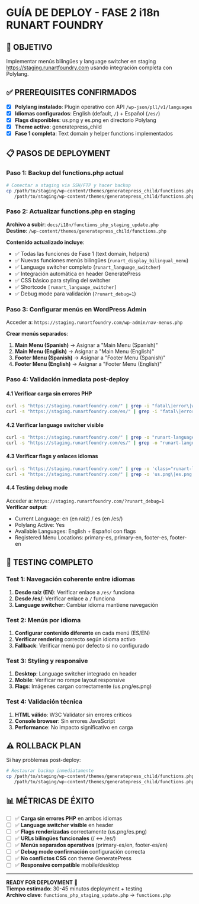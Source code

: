 # GUÍA DE DEPLOY - FASE 2 i18n RUNART FOUNDRY

## 🎯 OBJETIVO
Implementar menús bilingües y language switcher en staging https://staging.runartfoundry.com usando integración completa con Polylang.

## ✅ PREREQUISITES CONFIRMADOS
- [x] **Polylang instalado**: Plugin operativo con API `/wp-json/pll/v1/languages`
- [x] **Idiomas configurados**: English (default, `/`) + Español (`/es/`)
- [x] **Flags disponibles**: us.png y es.png en directorio Polylang
- [x] **Theme activo**: generatepress_child
- [x] **Fase 1 completa**: Text domain y helper functions implementados

## 📋 PASOS DE DEPLOYMENT

### Paso 1: Backup del functions.php actual
```bash
# Conectar a staging via SSH/FTP y hacer backup
cp /path/to/staging/wp-content/themes/generatepress_child/functions.php \
   /path/to/staging/wp-content/themes/generatepress_child/functions.php.backup.$(date +%Y%m%d_%H%M%S)
```

### Paso 2: Actualizar functions.php en staging
**Archivo a subir**: `docs/i18n/functions_php_staging_update.php`  
**Destino**: `/wp-content/themes/generatepress_child/functions.php`

**Contenido actualizado incluye**:
- ✅ Todas las funciones de Fase 1 (text domain, helpers)
- ✅ Nuevas funciones menús bilingües (`runart_display_bilingual_menu`)
- ✅ Language switcher completo (`runart_language_switcher`)
- ✅ Integración automática en header GeneratePress
- ✅ CSS básico para styling del switcher
- ✅ Shortcode `[runart_language_switcher]`
- ✅ Debug mode para validación (`?runart_debug=1`)

### Paso 3: Configurar menús en WordPress Admin
Acceder a: `https://staging.runartfoundry.com/wp-admin/nav-menus.php`

**Crear menús separados**:
1. **Main Menu (Spanish)** → Asignar a "Main Menu (Spanish)"
2. **Main Menu (English)** → Asignar a "Main Menu (English)"  
3. **Footer Menu (Spanish)** → Asignar a "Footer Menu (Spanish)"
4. **Footer Menu (English)** → Asignar a "Footer Menu (English)"

### Paso 4: Validación inmediata post-deploy

#### 4.1 Verificar carga sin errores PHP
```bash
curl -s "https://staging.runartfoundry.com/" | grep -i "fatal\|error\|warning" || echo "✅ No errors found"
curl -s "https://staging.runartfoundry.com/es/" | grep -i "fatal\|error\|warning" || echo "✅ No errors found"
```

#### 4.2 Verificar language switcher visible
```bash
curl -s "https://staging.runartfoundry.com/" | grep -o "runart-language-switcher" && echo "✅ Language switcher found"
curl -s "https://staging.runartfoundry.com/es/" | grep -o "runart-language-switcher" && echo "✅ Language switcher found"
```

#### 4.3 Verificar flags y enlaces idiomas
```bash
curl -s "https://staging.runartfoundry.com/" | grep -o 'class="runart-lang-link' | wc -l  # Debería mostrar 2
curl -s "https://staging.runartfoundry.com/" | grep -o 'us.png\|es.png' | wc -l  # Debería mostrar 2
```

#### 4.4 Testing debug mode
Acceder a: `https://staging.runartfoundry.com/?runart_debug=1`  
**Verificar output**:
- Current Language: en (en raíz) / es (en /es/)
- Polylang Active: Yes
- Available Languages: English + Español con flags
- Registered Menu Locations: primary-es, primary-en, footer-es, footer-en

## 🧪 TESTING COMPLETO

### Test 1: Navegación coherente entre idiomas
1. **Desde raíz (EN)**: Verificar enlace a `/es/` funciona
2. **Desde /es/**: Verificar enlace a `/` funciona  
3. **Language switcher**: Cambiar idioma mantiene navegación

### Test 2: Menús por idioma
1. **Configurar contenido diferente** en cada menú (ES/EN)
2. **Verificar rendering** correcto según idioma activo
3. **Fallback**: Verificar menú por defecto si no configurado

### Test 3: Styling y responsive
1. **Desktop**: Language switcher integrado en header
2. **Mobile**: Verificar no rompe layout responsive
3. **Flags**: Imágenes cargan correctamente (us.png/es.png)

### Test 4: Validación técnica
1. **HTML válido**: W3C Validator sin errores críticos
2. **Console browser**: Sin errores JavaScript
3. **Performance**: No impacto significativo en carga

## ⚠️ ROLLBACK PLAN
Si hay problemas post-deploy:

```bash
# Restaurar backup inmediatamente
cp /path/to/staging/wp-content/themes/generatepress_child/functions.php.backup.TIMESTAMP \
   /path/to/staging/wp-content/themes/generatepress_child/functions.php
```

## 📊 MÉTRICAS DE ÉXITO
- [ ] ✅ **Carga sin errores PHP** en ambos idiomas
- [ ] ✅ **Language switcher visible** en header  
- [ ] ✅ **Flags renderizadas** correctamente (us.png/es.png)
- [ ] ✅ **URLs bilingües funcionales** (/ ↔ /es/)
- [ ] ✅ **Menús separados operativos** (primary-es/en, footer-es/en)
- [ ] ✅ **Debug mode confirmación** configuración correcta
- [ ] ✅ **No conflictos CSS** con theme GeneratePress
- [ ] ✅ **Responsive compatible** mobile/desktop

---

**READY FOR DEPLOYMENT** 🚀  
**Tiempo estimado**: 30-45 minutos deployment + testing  
**Archivo clave**: `functions_php_staging_update.php` → `functions.php`